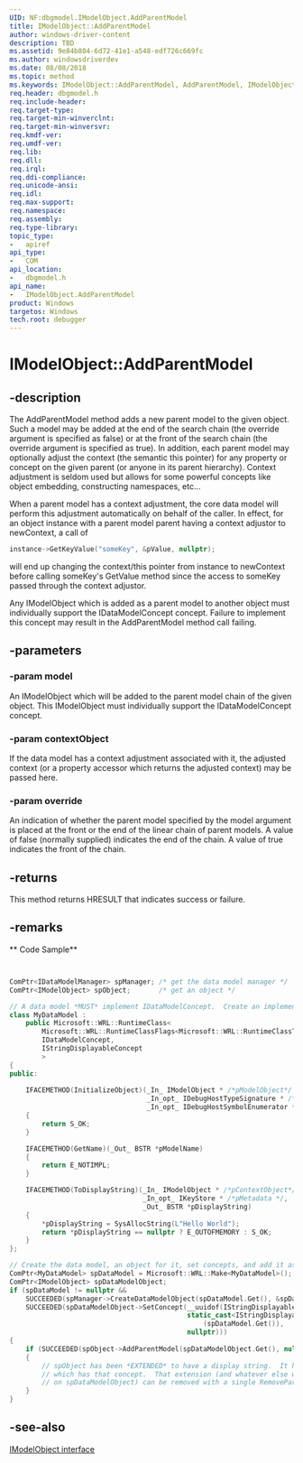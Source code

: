 ```yaml
---
UID: NF:dbgmodel.IModelObject.AddParentModel
title: IModelObject::AddParentModel
author: windows-driver-content
description: TBD
ms.assetid: 9e84b804-6d72-41e1-a548-edf726c669fc
ms.author: windowsdriverdev
ms.date: 08/08/2018
ms.topic: method
ms.keywords: IModelObject::AddParentModel, AddParentModel, IModelObject.AddParentModel, IModelObject::AddParentModel, IModelObject.AddParentModel
req.header: dbgmodel.h
req.include-header:
req.target-type:
req.target-min-winverclnt:
req.target-min-winversvr:
req.kmdf-ver:
req.umdf-ver:
req.lib:
req.dll:
req.irql: 
req.ddi-compliance:
req.unicode-ansi:
req.idl:
req.max-support:
req.namespace:
req.assembly:
req.type-library: 
topic_type: 
-	apiref
api_type: 
-	COM
api_location: 
-	dbgmodel.h
api_name: 
-	IModelObject.AddParentModel
product: Windows
targetos: Windows
tech.root: debugger
---
```


# IModelObject::AddParentModel


## -description

The AddParentModel method adds a new parent model to the given object. Such a model may be added at the end of the search chain (the override argument is specified as false) or at the front of the search chain (the override argument is specified as true). In addition, each parent model may optionally adjust the context (the semantic this pointer) for any property or concept on the given parent (or anyone in its parent hierarchy). Context adjustment is seldom used but allows for some powerful concepts like object embedding, constructing namespaces, etc... 

When a parent model has a context adjustment, the core data model will perform this adjustment automatically on behalf of the caller. In effect, for an object instance with a parent model parent having a context adjustor to newContext, a call of 

```cpp
instance->GetKeyValue("someKey", &pValue, nullptr);
```

will end up changing the context/this pointer from instance to newContext before calling someKey's GetValue method since the access to someKey passed through the context adjustor. 

Any IModelObject which is added as a parent model to another object must individually support the IDataModelConcept concept. Failure to implement this concept may result in the AddParentModel method call failing. 

## -parameters

### -param model
An IModelObject which will be added to the parent model chain of the given object. This IModelObject must individually support the IDataModelConcept concept.

### -param contextObject
If the data model has a context adjustment associated with it, the adjusted context (or a property accessor which returns the adjusted context) may be passed here.

### -param override
An indication of whether the parent model specified by the model argument is placed at the front or the end of the linear chain of parent models. A value of false (normally supplied) indicates the end of the chain. A value of true indicates the front of the chain.


## -returns
This method returns HRESULT that indicates success or failure.

## -remarks

** Code Sample**

```cpp


ComPtr<IDataModelManager> spManager; /* get the data model manager */
ComPtr<IModelObject> spObject;       /* get an object */

// A data model *MUST* implement IDataModelConcept.  Create an implementation of this and a string conversion.
class MyDataModel :
    public Microsoft::WRL::RuntimeClass<
        Microsoft::WRL::RuntimeClassFlags<Microsoft::WRL::RuntimeClassType::ClassicCom>,
        IDataModelConcept,
        IStringDisplayableConcept
        >
{
public:
 
    IFACEMETHOD(InitializeObject)(_In_ IModelObject * /*pModelObject*/, 
                                  _In_opt_ IDebugHostTypeSignature * /*pMatchingSignature*/,
                                  _In_opt_ IDebugHostSymbolEnumerator * /*pWildcardMatches*/)
    {
        return S_OK;
    }

    IFACEMETHOD(GetName)(_Out_ BSTR *pModelName)
    { 
        return E_NOTIMPL;
    }

    IFACEMETHOD(ToDisplayString)(_In_ IModelObject * /*pContextObject*/, 
                                 _In_opt_ IKeyStore * /*pMetadata */, 
                                 _Out_ BSTR *pDisplayString)
    {
        *pDisplayString = SysAllocString(L"Hello World");
        return *pDisplayString == nullptr ? E_OUTOFMEMORY : S_OK;
    }
};

// Create the data model, an object for it, set concepts, and add it as a parent to spObject.
ComPtr<MyDataModel> spDataModel = Microsoft::WRL::Make<MyDataModel>();
ComPtr<IModelObject> spDataModelObject;
if (spDataModel != nullptr &&
    SUCCEEDED(spManager->CreateDataModelObject(spDataModel.Get(), &spDataModelObject)) &&
    SUCCEEDED(spDataModelObject->SetConcept(__uuidof(IStringDisplayableConcept),
                                            static_cast<IStringDisplayableConcept *>
                                                (spDataModel.Get()), 
                                            nullptr)))
{
    if (SUCCEEDED(spObject->AddParentModel(spDataModelObject.Get(), nullptr, false)))
    {
        // spObject has been *EXTENDED* to have a display string.  It has a parent model 
        // which has that concept.  That extension (and whatever else was added 
        // on spDataModelObject) can be removed with a single RemoveParentModel call.
    }
}
```

## -see-also

[IModelObject interface](nn-dbgmodel-imodelobject.md)
